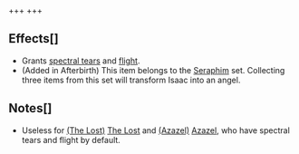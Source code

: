 +++
+++

Effects[]
---------


* Grants [spectral tears](/wiki/Spectral_tears "Spectral tears") and [flight](/wiki/Flight "Flight").
* (Added in Afterbirth) This item belongs to the [Seraphim](/wiki/Seraphim_(Transformation) "Seraphim (Transformation)") set. Collecting three items from this set will transform Isaac into an angel.


Notes[]
-------


* Useless for  [(The Lost)](/wiki/The_Lost "The Lost") [The Lost](/wiki/The_Lost "The Lost") and  [(Azazel)](/wiki/Azazel "Azazel") [Azazel](/wiki/Azazel "Azazel"), who have spectral tears and flight by default.


